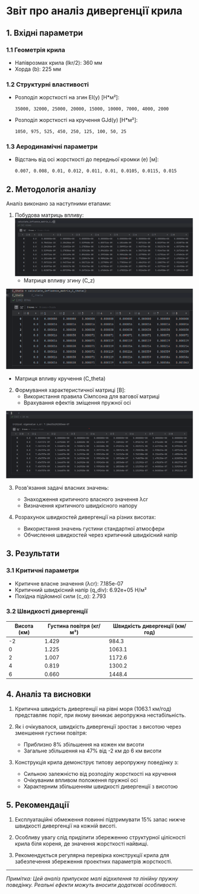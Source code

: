 # Звіт про аналіз дивергенції крила

## 1. Вхідні параметри

### 1.1 Геометрія крила
- Напіврозмах крила (lkr/2): 360 мм
- Хорда (b): 225 мм

### 1.2 Структурні властивості
- Розподіл жорсткості на згин EI(y) [Н*м²]:
  ```
  35000, 32000, 25000, 20000, 15000, 10000, 7000, 4000, 2000
  ```

- Розподіл жорсткості на кручення GJd(y) [Н*м²]:
  ```
  1050, 975, 525, 450, 250, 125, 100, 50, 25
  ```

### 1.3 Аеродинамічні параметри
- Відстань від осі жорсткості до передньої кромки (e) [м]:
  ```
  0.007, 0.008, 0.01, 0.012, 0.011, 0.01, 0.0105, 0.0115, 0.015
  ```

## 2. Методологія аналізу

Аналіз виконано за наступними етапами:

1. Побудова матриць впливу:
![img.png](img.png)
   - Матриця впливу згину (C_z)

![img_1.png](img_1.png)
   - Матриця впливу кручення (C_theta)
   
2. Формування характеристичної матриці [B]:
   - Використання правила Сімпсона для вагової матриці
   - Врахування ефектів зміщення пружної осі

![img_2.png](img_2.png)

3. Розв'язання задачі власних значень:
   - Знаходження критичного власного значення λcr
   - Визначення критичного швидкісного напору

4. Розрахунок швидкостей дивергенції на різних висотах:
   - Використання значень густини стандартної атмосфери
   - Обчислення швидкостей через критичний швидкісний напір

## 3. Результати

### 3.1 Критичні параметри
- Критичне власне значення (λcr): 7.185e-07
- Критичний швидкісний напір (q_div): 6.92e+05 Н/м²
- Похідна підйомної сили (c_α): 2.793

### 3.2 Швидкості дивергенції
| Висота (км) | Густина повітря (кг/м³) | Швидкість дивергенції (км/год) |
|-------------|------------------------|------------------------------|
| -2          | 1.429                 | 984.3                        |
| 0           | 1.225                 | 1063.1                       |
| 2           | 1.007                 | 1172.6                       |
| 4           | 0.819                 | 1300.2                       |
| 6           | 0.660                 | 1448.4                       |

## 4. Аналіз та висновки

1. Критична швидкість дивергенції на рівні моря (1063.1 км/год) представляє поріг, при якому виникає аеропружна нестабільність.

2. Як і очікувалося, швидкість дивергенції зростає з висотою через зменшення густини повітря:
   - Приблизно 8% збільшення на кожен км висоти
   - Загальне збільшення на 47% від -2 км до 6 км висоти

3. Конструкція крила демонструє типову аеропружну поведінку з:
   - Сильною залежністю від розподілу жорсткості на кручення
   - Очікуваним впливом положення пружної осі
   - Характерним збільшенням швидкості дивергенції з висотою

## 5. Рекомендації

1. Експлуатаційні обмеження повинні підтримувати 15% запас нижче швидкості дивергенції на кожній висоті.

2. Особливу увагу слід приділити збереженню структурної цілісності крила біля кореня, де значення жорсткості найвищі.

3. Рекомендується регулярна перевірка конструкції крила для забезпечення збереження проектних параметрів жорсткості.

---
*Примітка: Цей аналіз припускає малі відхилення та лінійну пружну поведінку. Реальні ефекти можуть вносити додаткові особливості.*